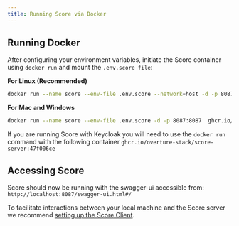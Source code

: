 ```yaml
---
title: Running Score via Docker
---
```


## Running Docker

After configuring your environment variables, initiate the Score container using `docker run` and mount the `.env.score file`:

**For Linux (Recommended)**

```bash
docker run --name score --env-file .env.score --network=host -d -p 8087:8087  ghcr.io/overture-stack/score-server:latest
```

**For Mac and Windows**

```bash
docker run --name score --env-file .env.score -d -p 8087:8087  ghcr.io/overture-stack/score-server:latest
```

<Note title="Running with Keycloak">If you are running Score with Keycloak you will need to use the `docker run` command with the following container `ghcr.io/overture-stack/score-server:47f006ce`</Note>

## Accessing Score

Score should now be running with the swagger-ui accessible from: `http://localhost:8087/swagger-ui.html#/`

To facilitate interactions between your local machine and the Score server we recommend [setting up the Score Client](/documentation/score/user-guide/client-setup/).
